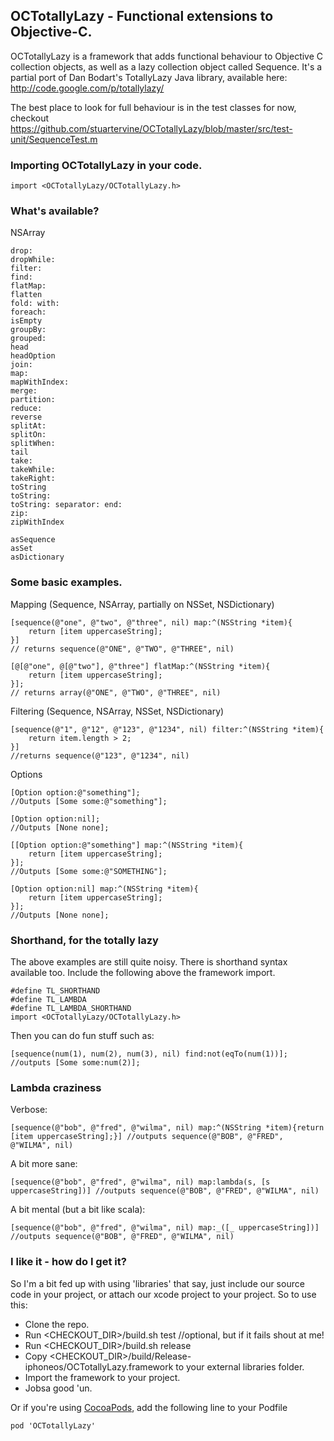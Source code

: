 ## OCTotallyLazy - Functional extensions to Objective-C.

OCTotallyLazy is a framework that adds functional behaviour to Objective C collection objects, as well as a lazy collection object called Sequence. It's a partial port of Dan Bodart's TotallyLazy Java library, available here: http://code.google.com/p/totallylazy/

The best place to look for full behaviour is in the test classes for now, checkout https://github.com/stuartervine/OCTotallyLazy/blob/master/src/test-unit/SequenceTest.m

### Importing OCTotallyLazy in your code.

    import <OCTotallyLazy/OCTotallyLazy.h>

### What's available?

NSArray

    drop:
    dropWhile:
    filter:
    find:
    flatMap:
    flatten
    fold: with:
    foreach:
    isEmpty
    groupBy:
    grouped:
    head
    headOption
    join:
    map:
    mapWithIndex:
    merge:
    partition:
    reduce:
    reverse
    splitAt:
    splitOn:
    splitWhen:
    tail
    take:
    takeWhile:
    takeRight:
    toString
    toString:
    toString: separator: end:
    zip:
    zipWithIndex

    asSequence
    asSet
    asDictionary

### Some basic examples.

Mapping (Sequence, NSArray, partially on NSSet, NSDictionary)

    [sequence(@"one", @"two", @"three", nil) map:^(NSString *item){
        return [item uppercaseString];
    }]
    // returns sequence(@"ONE", @"TWO", @"THREE", nil)

    [@[@"one", @[@"two"], @"three"] flatMap:^(NSString *item){
        return [item uppercaseString];
    }];
    // returns array(@"ONE", @"TWO", @"THREE", nil)

Filtering (Sequence, NSArray, NSSet, NSDictionary)

    [sequence(@"1", @"12", @"123", @"1234", nil) filter:^(NSString *item){
        return item.length > 2;
    }]
    //returns sequence(@"123", @"1234", nil)

Options

    [Option option:@"something"];
    //Outputs [Some some:@"something"];

    [Option option:nil];
    //Outputs [None none];

    [[Option option:@"something"] map:^(NSString *item){
        return [item uppercaseString];
    }];
    //Outputs [Some some:@"SOMETHING"];

    [Option option:nil] map:^(NSString *item){
        return [item uppercaseString];
    }];
    //Outputs [None none];

### Shorthand, for the totally lazy

The above examples are still quite noisy. There is shorthand syntax available too. Include the following above the framework import.

    #define TL_SHORTHAND
    #define TL_LAMBDA
    #define TL_LAMBDA_SHORTHAND
    import <OCTotallyLazy/OCTotallyLazy.h>

Then you can do fun stuff such as:

    [sequence(num(1), num(2), num(3), nil) find:not(eqTo(num(1))]; //outputs [Some some:num(2)];

### Lambda craziness

Verbose:

    [sequence(@"bob", @"fred", @"wilma", nil) map:^(NSString *item){return [item uppercaseString];}] //outputs sequence(@"BOB", @"FRED", @"WILMA", nil)

A bit more sane:

    [sequence(@"bob", @"fred", @"wilma", nil) map:lambda(s, [s uppercaseString])] //outputs sequence(@"BOB", @"FRED", @"WILMA", nil)

A bit mental (but a bit like scala):

    [sequence(@"bob", @"fred", @"wilma", nil) map:_([_ uppercaseString])] //outputs sequence(@"BOB", @"FRED", @"WILMA", nil)


### I like it - how do I get it?

So I'm a bit fed up with using 'libraries' that say, just include our source code in your project, or attach our xcode project to your project. So to use this:

- Clone the repo.
- Run <CHECKOUT_DIR>/build.sh test  //optional, but if it fails shout at me!
- Run <CHECKOUT_DIR>/build.sh release
- Copy <CHECKOUT_DIR>/build/Release-iphoneos/OCTotallyLazy.framework to your external libraries folder.
- Import the framework to your project.
- Jobsa good 'un.

Or if you're using [CocoaPods](http://cocoapods.org/?q=totallylazy), add the following line to your Podfile

    pod 'OCTotallyLazy'

    
